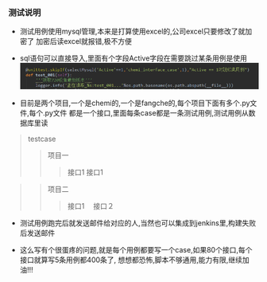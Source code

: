 
### 测试说明
* 测试用例使用mysql管理,本来是打算使用excel的,公司excel只要修改了就加密了
  加密后读excel就报错,极不方便
* sql语句可以直接导入,里面有个字段Active字段在需要跳过某条用例是使用
![alt text](https://github.com/Farleygood/fangche-apitest/raw/master/img/1.png)

* 目前是两个项目,一个是chemi的,一个是fangche的,每个项目下面有多个.py文件,每个.py文件
  都是一个接口,里面每条case都是一条测试用例,测试用例从数据库里读
 > testcase
 >> 项目一
 >>> 接口1
 >>> 接口1
 
 >> 项目二
 >>> 接口1
 >>>　接口２
* 测试用例跑完后就发送邮件给对应的人,当然也可以集成到jenkins里,构建失败后发送邮件

* 这么写有个很蛋疼的问题,就是每个用例都要写一个case,如果80个接口,每个接口就算写5条用例都400条了,
  想想都恐怖,脚本不够通用,能力有限,继续加油!!!
